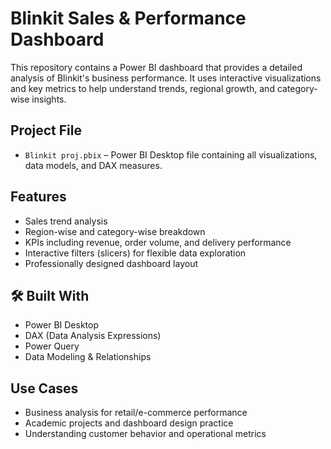 #  Blinkit Sales & Performance Dashboard

This repository contains a Power BI dashboard that provides a detailed analysis of Blinkit's business performance. It uses interactive visualizations and key metrics to help understand trends, regional growth, and category-wise insights.

##  Project File

- `Blinkit proj.pbix` – Power BI Desktop file containing all visualizations, data models, and DAX measures.

##  Features

-  Sales trend analysis
-  Region-wise and category-wise breakdown
-  KPIs including revenue, order volume, and delivery performance
-  Interactive filters (slicers) for flexible data exploration
-  Professionally designed dashboard layout

## 🛠 Built With

- Power BI Desktop
- DAX (Data Analysis Expressions)
- Power Query
- Data Modeling & Relationships

##  Use Cases

- Business analysis for retail/e-commerce performance
- Academic projects and dashboard design practice
- Understanding customer behavior and operational metrics

